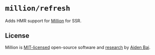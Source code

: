 # `million/refresh`

Adds HMR support for [Million](https://github.com/aidenybai/million) for SSR.

## License

Million is [MIT-licensed](../../../LICENSE) open-source software and [research](https://github.com/aidenybai/million/blob/main/.github/RESEARCH.md) by [Aiden Bai](https://github.com/aidenybai).
